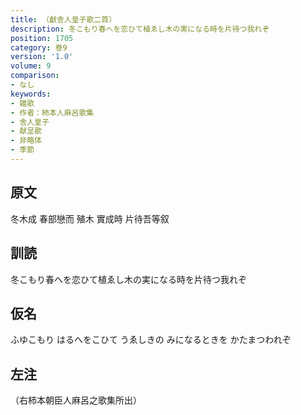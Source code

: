 ```yaml
---
title: （獻舎人皇子歌二首）
description: 冬こもり春へを恋ひて植ゑし木の実になる時を片待つ我れぞ
position: 1705
category: 巻9
version: '1.0'
volume: 9
comparison:
- なし
keywords:
- 雑歌
- 作者：柿本人麻呂歌集
- 舎人皇子
- 献呈歌
- 非略体
- 季節
---
```


## 原文

冬木成 春部戀而 殖木 實成時 片待吾等叙

## 訓読

冬こもり春へを恋ひて植ゑし木の実になる時を片待つ我れぞ

## 仮名

ふゆこもり はるへをこひて うゑしきの みになるときを かたまつわれぞ

## 左注

（右柿本朝臣人麻呂之歌集所出）
